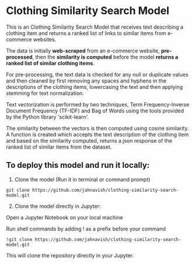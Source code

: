 # Clothing Similarity Search Model
This is an Clothing Similarity Search Model that receives text describing a clothing item and returns a ranked list of links to similar items from e-commerce websites.

The data is initially **web-scraped** from an e-commerce website, **pre-processed**, then the **similarity is computed** before the model **returns a ranked list of similar clothing items**. 

For pre-processing, the text data is checked for any null or duplicate values and then cleaned by first removing any spaces and hyphens in the descriptions of the clothing items, lowercasing the text and then applying stemming for text normalization.

Text vectorization is performed by two techniques, Term Frequency-Inverse Document Frequency (TF-IDF) and Bag of Words using the tools provided by the Python library 'scikit-learn'.

The similarity between the vectors is then computed using cosine similarity. A function is created which accepts the text description of the clothing item and based on the similarity computed, returns a json response of the ranked list of similar items from the dataset.

## To deploy this model and run it locally:

1. Clone the model (Run it in terminal or command prompt)

`git clone https://github.com/jahnavish/clothing-similarity-search-model.git`

2. Clone the model directly in Jupyter:

Open a Jupyter Notebook on your local machine

Run shell commands by adding ! as a prefix before your command

`!git clone https://github.com/jahnavish/clothing-similarity-search-model.git`

This will clone the repository directly in your Jupyter.
